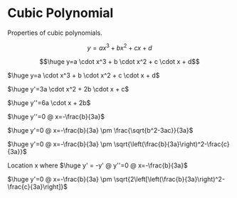 # Cubic Polynomial
Properties of cubic polynomials.



$$y=ax^3+bx^2+cx+d$$


```math
\huge y=a \cdot x^3 + b \cdot x^2 + c \cdot x + d
```

$\huge y=a \cdot x^3 + b \cdot x^2 + c \cdot x + d$

$\huge y'=3a \cdot x^2 + 2b \cdot x + c$

$\huge y''=6a \cdot x + 2b$

$\huge y''=0 @ x=-\frac{b}{3a}$

$\huge y'=0 @ x=-\frac{b}{3a} \pm \frac{\sqrt{b^2-3ac}}{3a}$

$\huge y'=0 @ x=-\frac{b}{3a} \pm \sqrt{\left(\frac{b}{3a}\right)^2-\frac{c}{3a}}$

Location x where $\huge   y' = -y' @ y''=0 @ x=-\frac{b}{3a}$

$\huge y'=0 @ x=-\frac{b}{3a} \pm \sqrt{2\left[\left(\frac{b}{3a}\right)^2-\frac{c}{3a}\right]}$
